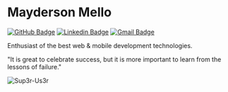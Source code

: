 # Mayderson Mello

[![GitHub Badge](https://img.shields.io/badge/-Sup3r--Us3r-6633cc?style=flat-square&logo=GitHub&logoColor=white&link=https://github.com/Sup3r-Us3r)](https://github.com/Sup3r-Us3r)
[![Linkedin Badge](https://img.shields.io/badge/-Mayderson%20Mello-6633cc?style=flat-square&logo=Linkedin&logoColor=white&link=https://linkedin.com/in/maydersonmello)](https://linkedin.com/in/maydersonmello)
[![Gmail Badge](https://img.shields.io/badge/-maydersonmello@gmail.com-6633cc?style=flat-square&logo=Gmail&logoColor=white&link=mailto:maydersonmello@gmail.com)](mailto:maydersonmello@gmail.com)

Enthusiast of the best web & mobile development technologies.

"It is great to celebrate success, but it is more important to learn from the lessons of failure."

<p align="left"><img src="https://github-readme-stats.vercel.app/api?username=Sup3r-Us3r&show_icons=true&icon_color=7159c1&text_color=999999&title_color=111111" alt="Sup3r-Us3r" /></p>
